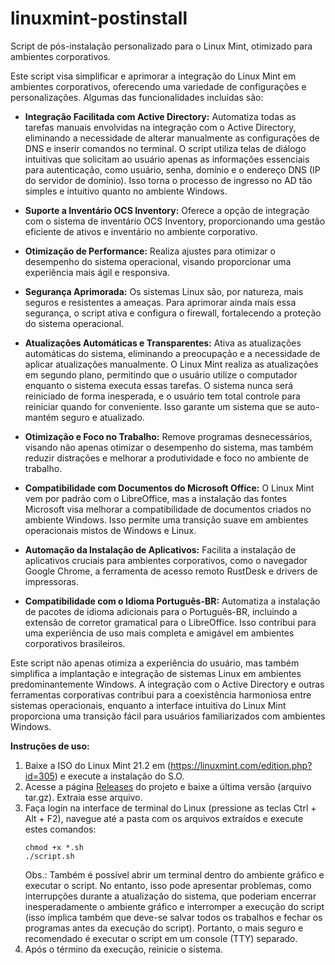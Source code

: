 # linuxmint-postinstall

Script de pós-instalação personalizado para o Linux Mint, otimizado para ambientes corporativos.

Este script visa simplificar e aprimorar a integração do Linux Mint em ambientes corporativos, oferecendo uma variedade de configurações e personalizações. Algumas das funcionalidades incluídas são:

- **Integração Facilitada com Active Directory:** Automatiza todas as tarefas manuais envolvidas na integração com o Active Directory, eliminando a necessidade de alterar manualmente as configurações de DNS e inserir comandos no terminal. O script utiliza telas de diálogo intuitivas que solicitam ao usuário apenas as informações essenciais para autenticação, como usuário, senha, domínio e o endereço DNS (IP do servidor de domínio). Isso torna o processo de ingresso no AD tão simples e intuitivo quanto no ambiente Windows.

- **Suporte a Inventário OCS Inventory:** Oferece a opção de integração com o sistema de inventário OCS Inventory, proporcionando uma gestão eficiente de ativos e inventário no ambiente corporativo.

- **Otimização de Performance:** Realiza ajustes para otimizar o desempenho do sistema operacional, visando proporcionar uma experiência mais ágil e responsiva.

- **Segurança Aprimorada:** Os sistemas Linux são, por natureza, mais seguros e resistentes a ameaças. Para aprimorar ainda mais essa segurança, o script ativa e configura o firewall, fortalecendo a proteção do sistema operacional.

- **Atualizações Automáticas e Transparentes:** Ativa as atualizações automáticas do sistema, eliminando a preocupação e a necessidade de aplicar atualizações manualmente. O Linux Mint realiza as atualizações em segundo plano, permitindo que o usuário utilize o computador enquanto o sistema executa essas tarefas. O sistema nunca será reiniciado de forma inesperada, e o usuário tem total controle para reiniciar quando for conveniente. Isso garante um sistema que se auto-mantém seguro e atualizado.

- **Otimização e Foco no Trabalho:** Remove programas desnecessários, visando não apenas otimizar o desempenho do sistema, mas também reduzir distrações e melhorar a produtividade e foco no ambiente de trabalho.

- **Compatibilidade com Documentos do Microsoft Office:** O Linux Mint vem por padrão com o LibreOffice, mas a instalação das fontes Microsoft visa melhorar a compatibilidade de documentos criados no ambiente Windows. Isso permite uma transição suave em ambientes operacionais mistos de Windows e Linux.

- **Automação da Instalação de Aplicativos:** Facilita a instalação de aplicativos cruciais para ambientes corporativos, como o navegador Google Chrome, a ferramenta de acesso remoto RustDesk e drivers de impressoras.

- **Compatibilidade com o Idioma Português-BR:** Automatiza a instalação de pacotes de idioma adicionais para o Português-BR, incluindo a extensão de corretor gramatical para o LibreOffice. Isso contribui para uma experiência de uso mais completa e amigável em ambientes corporativos brasileiros.

Este script não apenas otimiza a experiência do usuário, mas também simplifica a implantação e integração de sistemas Linux em ambientes predominantemente Windows. A integração com o Active Directory e outras ferramentas corporativas contribui para a coexistência harmoniosa entre sistemas operacionais, enquanto a interface intuitiva do Linux Mint proporciona uma transição fácil para usuários familiarizados com ambientes Windows.


**Instruções de uso:**

1. Baixe a ISO do Linux Mint 21.2 em (https://linuxmint.com/edition.php?id=305) e execute a instalação do S.O.
2. Acesse a página [Releases](https://github.com/thiagoneo/linuxmint-postinstall/releases) do projeto e baixe a última versão (arquivo tar.gz). Extraia esse arquivo.
3. Faça login na interface de terminal do Linux (pressione as teclas Ctrl + Alt + F2), navegue até a pasta com os arquivos extraídos e execute estes comandos:
   ```
   chmod +x *.sh
   ./script.sh
   ```
   Obs.: Também é possível abrir um terminal dentro do ambiente gráfico e executar o script. No entanto, isso pode apresentar problemas, como interrupções durante a atualização do sistema, que poderiam encerrar inesperadamente o ambiente gráfico e interromper a execução do script (isso implica também que deve-se salvar todos os trabalhos e fechar os programas antes da execução do script). Portanto, o mais seguro e recomendado é executar o script em um console (TTY) separado.
4. Após o término da execução, reinicie o sistema.

